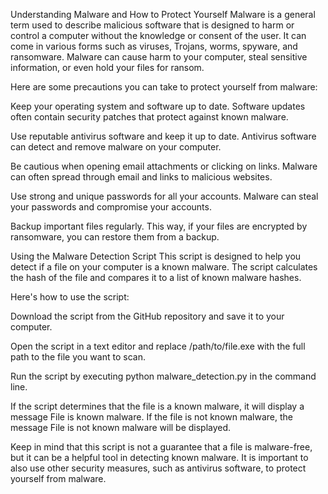 Understanding Malware and How to Protect Yourself
Malware is a general term used to describe malicious software that is designed to harm or control a computer without the knowledge or consent of the user. It can come in various forms such as viruses, Trojans, worms, spyware, and ransomware. Malware can cause harm to your computer, steal sensitive information, or even hold your files for ransom.

Here are some precautions you can take to protect yourself from malware:

Keep your operating system and software up to date. Software updates often contain security patches that protect against known malware.

Use reputable antivirus software and keep it up to date. Antivirus software can detect and remove malware on your computer.

Be cautious when opening email attachments or clicking on links. Malware can often spread through email and links to malicious websites.

Use strong and unique passwords for all your accounts. Malware can steal your passwords and compromise your accounts.

Backup important files regularly. This way, if your files are encrypted by ransomware, you can restore them from a backup.

Using the Malware Detection Script
This script is designed to help you detect if a file on your computer is a known malware. The script calculates the hash of the file and compares it to a list of known malware hashes.

Here's how to use the script:

Download the script from the GitHub repository and save it to your computer.

Open the script in a text editor and replace /path/to/file.exe with the full path to the file you want to scan.

Run the script by executing python malware_detection.py in the command line.

If the script determines that the file is a known malware, it will display a message File is known malware. If the file is not known malware, the message File is not known malware will be displayed.

Keep in mind that this script is not a guarantee that a file is malware-free, but it can be a helpful tool in detecting known malware. It is important to also use other security measures, such as antivirus software, to protect yourself from malware.
